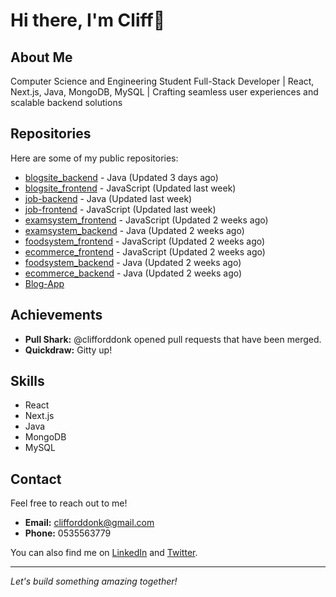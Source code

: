 # Hi there, I'm Cliff👋

## About Me
Computer Science and Engineering Student
Full-Stack Developer | React, Next.js, Java, MongoDB, MySQL | Crafting seamless user experiences and scalable backend solutions

## Repositories
Here are some of my public repositories:

- [blogsite_backend](https://github.com/clifforddonk/blogsite_backend) - Java (Updated 3 days ago)
- [blogsite_frontend](https://github.com/clifforddonk/blogsite_frontend) - JavaScript (Updated last week)
- [job-backend](https://github.com/clifforddonk/job-backend) - Java (Updated last week)
- [job-frontend](https://github.com/clifforddonk/job-frontend) - JavaScript (Updated last week)
- [examsystem_frontend](https://github.com/clifforddonk/examsystem_frontend) - JavaScript (Updated 2 weeks ago)
- [examsystem_backend](https://github.com/clifforddonk/examsystem_backend) - Java (Updated 2 weeks ago)
- [foodsystem_frontend](https://github.com/clifforddonk/foodsystem_frontend) - JavaScript (Updated 2 weeks ago)
- [ecommerce_frontend](https://github.com/clifforddonk/ecommerce_frontend) - JavaScript (Updated 2 weeks ago)
- [foodsystem_backend](https://github.com/clifforddonk/foodsystem_backend) - Java (Updated 2 weeks ago)
- [ecommerce_backend](https://github.com/clifforddonk/ecommerce_backend) - Java (Updated 2 weeks ago)
- [Blog-App](https://github.com/clifforddonk/Blog-App)

## Achievements
- **Pull Shark:** @clifforddonk opened pull requests that have been merged.
- **Quickdraw:** Gitty up!

## Skills
- React
- Next.js
- Java
- MongoDB
- MySQL

## Contact
Feel free to reach out to me!
- **Email:** [clifforddonk@gmail.com](mailto:clifforddonk@gmail.com)
- **Phone:** 0535563779

You can also find me on [LinkedIn](https://www.linkedin.com/in/clifforddonk) and [Twitter](https://twitter.com/clifforddonk).

---

*Let's build something amazing together!*
